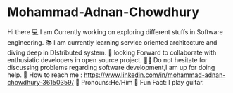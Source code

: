 # Mohammad-Adnan-Chowdhury

Hi there 
💻 I am Currently working on exploring different stuffs in Software engineering.
📚 I am currently learning service oriented architecture and diving deep in DIstributed system.
🤲 looking Forward to collaborate with enthusiatic developers in open source project.
💁🏻 Do not hesitate for discussing problems regarding software development,I am up for doing help.
🫳 How to reach me : https://www.linkedin.com/in/mohammad-adnan-chowdhury-36150359/
🤵 Pronouns:He/Him
🎸  Fun Fact: I play guitar.

